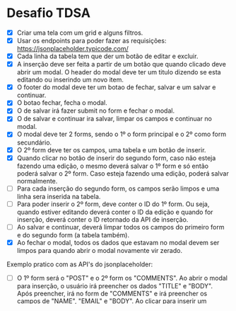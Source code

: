 # Desafio TDSA

- [x] Criar uma tela com um grid e alguns filtros.
- [x] Usar os endpoints para poder fazer as requisições: https://jsonplaceholder.typicode.com/
- [x] Cada linha da tabela tem que der um botão de editar e excluir.
- [x] A inserção deve ser feita a partir de um botão que quando clicado deve abrir um modal. O header do modal deve ter um
      titulo dizendo se esta editando ou inserindo um novo item.
- [x] O footer do modal deve ter um botao de fechar, salvar e um salvar e continuar.
- [x] O botao fechar, fecha o modal.
- [x] O de salvar irá fazer submit no form e fechar o modal.
- [x] O de salvar e continuar ira salvar, limpar os campos e continuar no modal.
- [x] O modal deve ter 2 forms, sendo o 1º o form principal e o 2º como form secundário.
- [x] O 2º form deve ter os campos, uma tabela e um botão de inserir.
- [x] Quando clicar no botão de inserir do segundo form, caso não esteja fazendo uma edição, o mesmo deverá salvar o 1º form e só então poderá salvar o 2º form. Caso esteja fazendo uma edição, poderá salvar normalmente.
- [ ] Para cada inserção do segundo form, os campos serão limpos e uma linha sera inserida na tabela.
- [ ] Para poder inserir o 2º form, deve conter o ID do 1º form. Ou seja, quando estiver editando deverá conter o ID da edição e quando for inserção, deverá conter o ID retornado da API de inserção.
- [ ] Ao salvar e continuar, deverá limpar todos os campos do primeiro form e do segundo form (a tabela também).
- [x] Ao fechar o modal, todos os dados que estavam no modal devem ser limpos para quando abrir o modal novamente vir zerado.

Exemplo pratico com as API's do jsonplaceholder:

- [ ] O 1º form será o "POST" e o 2º form os "COMMENTS". Ao abrir o modal para inserção, o usuário irá preencher os
      dados "TITLE" e "BODY". Após preencher, irá no form de "COMMENTS" e irá preencher os campos de
      "NAME", "EMAIL" e "BODY". Ao clicar para inserir um comentário, irá primeiro salvar o post, depois irá pegar o
      ID retornado e irá salvar o comentário passando o "POSTID" o ID retornado e então irá salvar o comentário.
      Ao salvar o comentário irá inserir uma linha na tabela, limpar os campos do comentário e irá manter os do
      post, pois será possível inserir vários comentários.

- [ ] Quando estiver editando um post, será possível inserir comentários também, porém se o usuário não
      modificar nada do form do POST não será necessário fazer a chamada de edição, pois o form já tem um "POSTID"
      que é o ID da edição,
      caso o usuário modifique o form do POST, será necessário chamar a API de edição do post antes de inserir um novo comentário.

- [ ] O botão de salvar / salvar e continuar do modal irá submeter somente o 1º form (POST) e não irá influenciar o 2º form (COMMENTS).

O que usar?

- [x] React, react hooks e react context;
- [x] Fetch (não utilizar Axios)
- [x] Javascript (Typescript é diferencial, não usamos no projeto)
- [x] MaterialUI
- [x] React-hook-form ou Formik
- [ ] Redux (se necessário)
- [x] Styled-components ou SCSS
- [x] Fazer commits constantes, para cada feature
- [ ] Teste automatizado (Jest + React Testing Library) (Não precisa cobrir o projeto com testes, mas faça alguns
      para poder avaliar seus conhecimentos)

Diferenciais:

- [x] Conseguir fazer modificações nos componentes do MaterialUI com o makeStyle (não utilizar withStyle)
- [x] Responsividade em telas pequenas e grandes.
- [ ] Criar hooks personalizados
- [x] Reutilizar códigos
- [x] Não utilizar ClassComponent / PureComponent
- [ ] Traduções entre idiomas, se fizer 1 só já vale, o importante é saber usar (usar a biblioteca react-i18next)
- [x] Ser criativo nas interfaces
- [ ] Fazer um tema de cores com styled components
